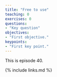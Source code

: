 ```yaml
---
title: "Free to use"
teaching: 0
exercises: 0
questions:
- "Key question"
objectives:
- "First objective."
keypoints:
- "First key point."
---
```


This is episode 40.


{% include links.md %}
